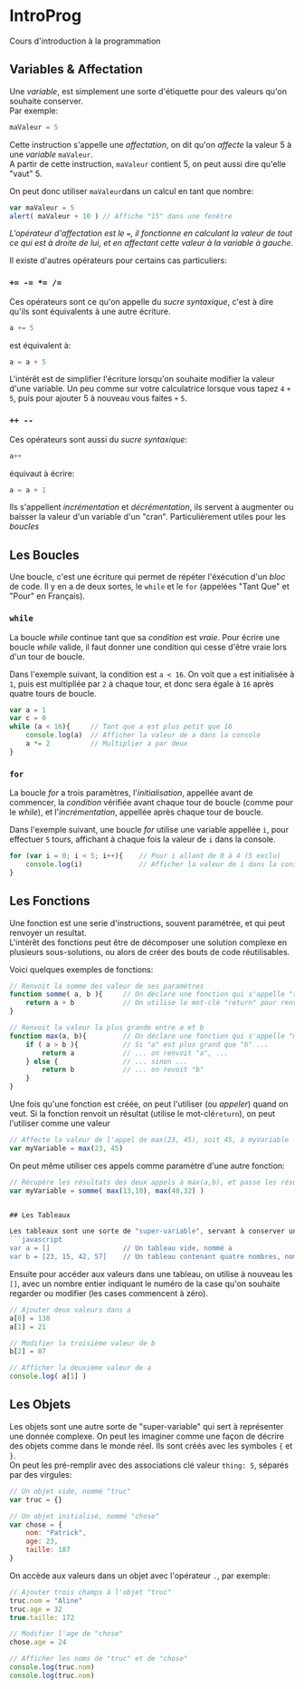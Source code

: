 # IntroProg
Cours d'introduction à la programmation


## Variables & Affectation

Une *variable*, est simplement une sorte d'étiquette pour des valeurs qu'on souhaite conserver.   
Par exemple:
```javascript
maValeur = 5
```   
Cette instruction s'appelle une *affectation*, on dit qu'on *affecte* la valeur 5 à une *variable* ```maValeur```.   
A partir de cette instruction, ```maValeur``` contient 5, on peut aussi dire qu'elle "vaut" 5.   

On peut donc utiliser ```maValeur```dans un calcul en tant que nombre:   
```javascript
var maValeur = 5
alert( maValeur + 10 ) // Affiche "15" dans une fenêtre
```

*L'opérateur d'affectation est le ```=```, il fonctionne en calculant la valeur de tout ce qui est à droite de lui, et en affectant cette valeur à la variable à gauche.*

Il existe d'autres opérateurs pour certains cas particuliers:

### ```+= -= *= /=```

Ces opérateurs sont ce qu'on appelle du *sucre syntaxique*, c'est à dire qu'ils sont équivalents à une autre écriture.
```javascript
a += 5
```
est équivalent à:
```javascript
a = a + 5
```
L'intérêt est de simplifier l'écriture lorsqu'on souhaite modifier la valeur d'une variable. Un peu comme sur votre calculatrice lorsque vous tapez ```4``` ```+``` ```5```, puis pour ajouter 5 à nouveau vous faites ```+``` ```5```.

### ```++ --```

Ces opérateurs sont aussi du *sucre syntaxique*:
```javascript
a++
```
équivaut à écrire:
```javascript
a = a + 1
```

Ils s'appellent *incrémentation* et *décrémentation*, ils servent à augmenter ou baisser la valeur d'un variable d'un "cran". Particulièrement utiles pour les *boucles*


## Les Boucles

Une boucle, c'est une écriture qui permet de répéter l'éxécution d'un *bloc* de code. Il y en a de deux sortes, le ```while``` et le ```for``` (appelées "Tant Que" et "Pour" en Français).

### ```while```

La boucle *while* continue tant que sa *condition* est *vraie*. Pour écrire une boucle *while* valide, il faut donner une condition qui cesse d'être vraie lors d'un tour de boucle.   
   
Dans l'exemple suivant, la condition est ```a < 16```. On voit que ```a``` est initialisée à ```1```, puis est multipliée par ```2``` à chaque tour, et donc sera égale à ```16``` après quatre tours de boucle.   

```javascript
var a = 1
var c = 0
while (a < 16){		// Tant que a est plus petit que 16
	console.log(a)	// Afficher la valeur de a dans la console
	a *= 2			// Multiplier a par deux
}
```

### ```for```

La boucle *for* a trois paramètres, l'*initialisation*, appellée avant de commencer, la *condition* vérifiée avant chaque tour de boucle (comme pour le *while*), et l'*incrémentation*, appellée après chaque tour de boucle.   
   
Dans l'exemple suivant, une boucle *for* utilise une variable appellée ```i```, pour effectuer ```5``` tours, affichant à chaque fois la valeur de ```i``` dans la console.

```javascript
for (var i = 0; i < 5; i++){	// Pour i allant de 0 à 4 (5 exclu)
	console.log(i)				// Afficher la valeur de i dans la console
}
```


## Les Fonctions

Une fonction est une serie d'instructions, souvent paramétrée, et qui peut renvoyer un resultat.   
L'intérêt des fonctions peut être de décomposer une solution complexe en plusieurs sous-solutions, ou alors de créer des bouts de code réutilisables.   
   
Voici quelques exemples de fonctions:   
```javascript
// Renvoit la somme des valeur de ses paramètres
function somme( a, b ){		// On déclare une fonction qui s'appelle "somme" et qui prend deux paramètres
	return a + b			// On utilise le mot-clé "return" pour renvoyer le résultat du calcul "a + b"
}

// Renvoit la valeur la plus grande entre a et b
function max(a, b){			// On déclare une fonction qui s'appelle "max" et qui prend deux paramètres
	if ( a > b ){			// Si "a" est plus grand que "b" ...
		return a			// ... on renvoit "a", ...
	} else {				// ... sinon ...
		return b			// ... on revoit "b"
	}
}
```
   
Une fois qu'une fonction est créée, on peut l'utiliser (ou *appeler*) quand on veut. Si la fonction renvoit un résultat (utilise le mot-clé```return```), on peut l'utiliser comme une valeur   
```javascript
// Affecte la valeur de l'appel de max(23, 45), soit 45, à myVariable
var myVariable = max(23, 45)
```
   
On peut même utiliser ces appels comme paramètre d'une autre fonction:   
```javascript
// Récupère les résultats des deux appels à max(a,b), et passe les résultats en paramètre à somme(a, b)
var myVariable = somme( max(13,10), max(40,32) )


## Les Tableaux

Les tableaux sont une sorte de "super-variable", servant à conserver une "liste" de valeurs à l'intérieur d'une seule variable. On crée un tableau avec les symboles ```[```et ```]```. On peut les pré-remplir avec des valeurs séparées par des virgules:   
```javascript
var a = []					// Un tableau vide, nommé a
var b = [23, 15, 42, 57]	// Un tableau contenant quatre nombres, nommé b
```

Ensuite pour accéder aux valeurs dans une tableau, on utilise à nouveau les ```[]```, avec un nombre entier indiquant le numéro de la case qu'on souhaite regarder ou modifier (les cases commencent à zéro).   
```javascript
// Ajouter deux valeurs dans a
a[0] = 130
a[1] = 21

// Modifier la troisième valeur de b
b[2] = 87

// Afficher la deuxième valeur de a
console.log( a[1] )
```

## Les Objets

Les objets sont une autre sorte de "super-variable" qui sert à représenter une donnée complexe. On peut les imaginer comme une façon de décrire des objets comme dans le monde réel. Ils sont créés avec les symboles ```{``` et ```}```.   
On peut les pré-remplir avec des associations clé valeur ```thing: 5```, séparés par des virgules:   
```javascript
// Un objet vide, nommé "truc"
var truc = {}

// Un objet initialisé, nommé "chose"
var chose = {
	nom: "Patrick",
	age: 23,
	taille: 187
}

```

On accède aux valeurs dans un objet avec l'opérateur ```.```, par exemple:
```javascript
// Ajouter trois champs à l'objet "truc"
truc.nom = "Aline"
truc.age = 32
true.taille: 172

// Modifier l'age de "chose"
chose.age = 24

// Afficher les noms de "truc" et de "chose"
console.log(truc.nom)
console.log(truc.nom)
```





